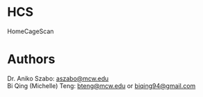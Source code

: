# HCS
HomeCageScan


# Authors
Dr. Aniko Szabo: aszabo@mcw.edu <br/>
Bi Qing (Michelle) Teng: bteng@mcw.edu or biqing94@gmail.com
